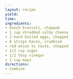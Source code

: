 ```yaml
---
layout: recipe
yield: 
time: 
ingredients:
- bunch broccoli, chopped
- 1 cup shredded colby cheese
- 2 hard boiled eggs, chopped
- 6 strips bacon, crumbled
- red onion to taste, chopped
- 1/2 cup sugar
- 1/2 tbsp vinegar
- 1 cup mayo
directions:
- Combine
---
```

